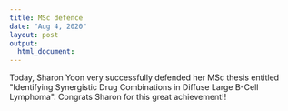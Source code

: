 ```yaml
---
title: MSc defence
date: "Aug 4, 2020"
layout: post
output:
  html_document:
---
```


Today, Sharon Yoon very successfully defended her MSc thesis entitled "Identifying Synergistic Drug Combinations in Diffuse Large B-Cell Lymphoma". Congrats Sharon for this great achievement!!
